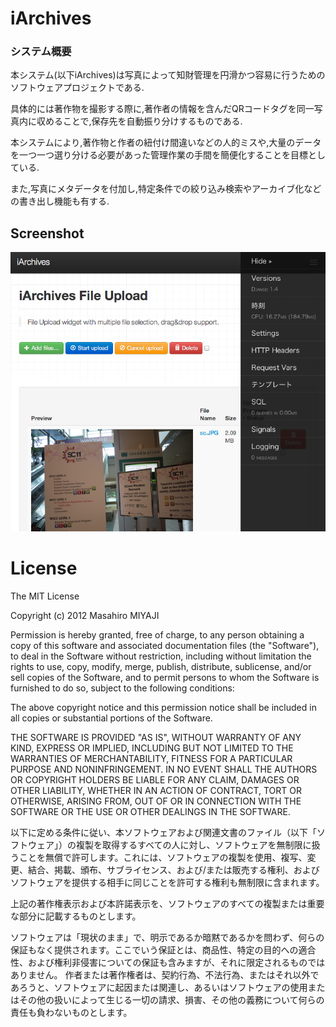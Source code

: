 iArchives
=========
### システム概要

本システム(以下iArchives)は写真によって知財管理を円滑かつ容易に行うためのソフトウェアプロジェクトである.

具体的には著作物を撮影する際に,著作者の情報を含んだQRコードタグを同一写真内に収めることで,保存先を自動振り分けするものである.


本システムにより,著作物と作者の紐付け間違いなどの人的ミスや,大量のデータを一つ一つ選り分ける必要があった管理作業の手間を簡便化することを目標としている.


また,写真にメタデータを付加し,特定条件での絞り込み検索やアーカイブ化などの書き出し機能も有する.

## Screenshot
![iArchives](https://github.com/mmiyaji/iArchives/raw/master/media/images/screenshot_upload.png)
# License
The MIT License


Copyright (c) 2012 Masahiro MIYAJI


Permission is hereby granted, free of charge, to any person obtaining a copy of this software and associated documentation files (the "Software"), to deal in the Software without restriction, including without limitation the rights to use, copy, modify, merge, publish, distribute, sublicense, and/or sell copies of the Software, and to permit persons to whom the Software is furnished to do so, subject to the following conditions:

The above copyright notice and this permission notice shall be included in all copies or substantial portions of the Software.

THE SOFTWARE IS PROVIDED "AS IS", WITHOUT WARRANTY OF ANY KIND, EXPRESS OR IMPLIED, INCLUDING BUT NOT LIMITED TO THE WARRANTIES OF MERCHANTABILITY, FITNESS FOR A PARTICULAR PURPOSE AND NONINFRINGEMENT. IN NO EVENT SHALL THE AUTHORS OR COPYRIGHT HOLDERS BE LIABLE FOR ANY CLAIM, DAMAGES OR OTHER LIABILITY, WHETHER IN AN ACTION OF CONTRACT, TORT OR OTHERWISE, ARISING FROM, OUT OF OR IN CONNECTION WITH THE SOFTWARE OR THE USE OR OTHER DEALINGS IN THE SOFTWARE.

以下に定める条件に従い、本ソフトウェアおよび関連文書のファイル（以下「ソフトウェア」）の複製を取得するすべての人に対し、ソフトウェアを無制限に扱うことを無償で許可します。これには、ソフトウェアの複製を使用、複写、変更、結合、掲載、頒布、サブライセンス、および/または販売する権利、およびソフトウェアを提供する相手に同じことを許可する権利も無制限に含まれます。

上記の著作権表示および本許諾表示を、ソフトウェアのすべての複製または重要な部分に記載するものとします。

ソフトウェアは「現状のまま」で、明示であるか暗黙であるかを問わず、何らの保証もなく提供されます。ここでいう保証とは、商品性、特定の目的への適合性、および権利非侵害についての保証も含みますが、それに限定されるものではありません。 作者または著作権者は、契約行為、不法行為、またはそれ以外であろうと、ソフトウェアに起因または関連し、あるいはソフトウェアの使用またはその他の扱いによって生じる一切の請求、損害、その他の義務について何らの責任も負わないものとします。